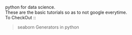 python for data science. <br>
These are the basic tutorials so as to not google everytime.<br>
To CheckOut ::
>seaborn
>Generators in python 
